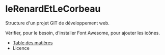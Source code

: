 # leRenardEtLeCorbeau
Structure d'un projet GIT de développement web. 

Vérifier, pour le besoin, d'installer Font Awesome, pour ajouter les icônes.

* [Table des matières](doc/TOC.md)
* Licence


